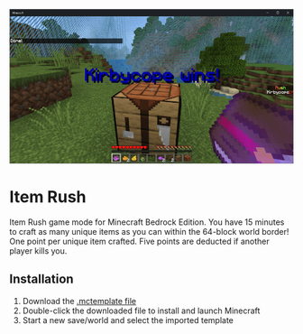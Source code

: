 ![Item Rush](/item-rush-bedrock.png)

# Item Rush
Item Rush game mode for Minecraft Bedrock Edition. You have 15 minutes to craft as many unique items as you can within the 64-block world border! One point per unique item crafted. Five points are deducted if another player kills you.

## Installation
1. Download the [.mctemplate file](https://github.com/kirbycope/item-rush-bedrock/raw/main/item-rush-bedrock.mctemplate)
1. Double-click the downloaded file to install and launch Minecraft
1. Start a new save/world and select the imported template
